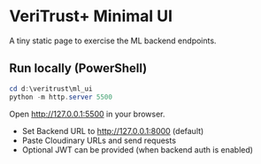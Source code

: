 # VeriTrust+ Minimal UI

A tiny static page to exercise the ML backend endpoints.

## Run locally (PowerShell)

```powershell
cd d:\veritrust\ml_ui
python -m http.server 5500
```

Open http://127.0.0.1:5500 in your browser.

- Set Backend URL to http://127.0.0.1:8000 (default)
- Paste Cloudinary URLs and send requests
- Optional JWT can be provided (when backend auth is enabled)
